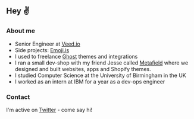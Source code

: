 ## Hey ✌️

### About me

- Senior Engineer at [Veed.io](https://veed.io)
- Side projects: [Emoji.is](https://emoji.is)
- I used to freelance [Ghost](https://ghost.org) themes and integrations
- I ran a small dev-shop with my friend Jesse called [Metafield](https://metafield.co) where we designed and built websites, apps and Shopify themes.
- I studied Computer Science at the University of Birmingham in the UK
- I worked as an intern at IBM for a year as a dev-ops engineer

### Contact

I'm active on [Twitter](https://twitter.com/archieedwds) - come say hi!
